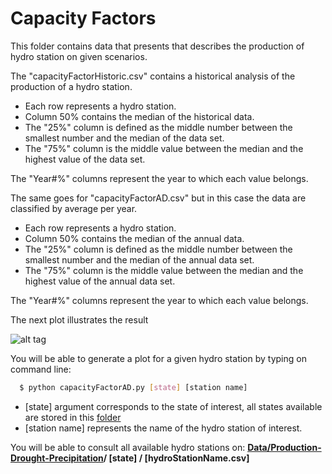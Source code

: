 # Capacity Factors


This folder contains data that presents that describes the production of hydro station on given scenarios.


The "capacityFactorHistoric.csv" contains a historical analysis of the production of a hydro station.

  - Each row represents a hydro station.
  - Column 50% contains the median of the historical data.
  - The "25%" column is defined as the middle number between the smallest number and the median of the data set.
  - The "75%" column is the middle value between the median and the highest value of the data set.


The "Year#%" columns represent the year to which each value belongs.



The same goes for "capacityFactorAD.csv" but in this case the data are classified by average per year.

  - Each row represents a hydro station.
  - Column 50% contains the median of the annual data.
  - The "25%" column is defined as the middle number between the smallest number and the median of the annual data set.
  - The "75%" column is the middle value between the median and the highest value of the annual data set.


The "Year#%" columns represent the year to which each value belongs.




The next plot illustrates the result

![alt tag](https://github.com/sergiocastellanos/switch_mexico_data/blob/master/Hydro/Plots/cf.png)


You will be able to generate a plot for a given hydro station by typing on command line:

```sh
  $ python capacityFactorAD.py [state] [station name]
  ```

  - [state] argument corresponds to the state of interest, all states available are stored in this [folder][folder]
  - [station name] represents the name of the hydro station of interest.

You will be able to consult all available hydro stations on:
**[Data/Production-Drought-Precipitation][data]/ [state] / [hydroStationName.csv]**

[data]: <https://github.com/sergiocastellanos/switch_mexico_data/tree/master/Hydro/Data/Production-Drought-Precipitation>
[folder]: <https://github.com/sergiocastellanos/switch_mexico_data/tree/master/Hydro/Data/Production-Drought-Precipitation>

